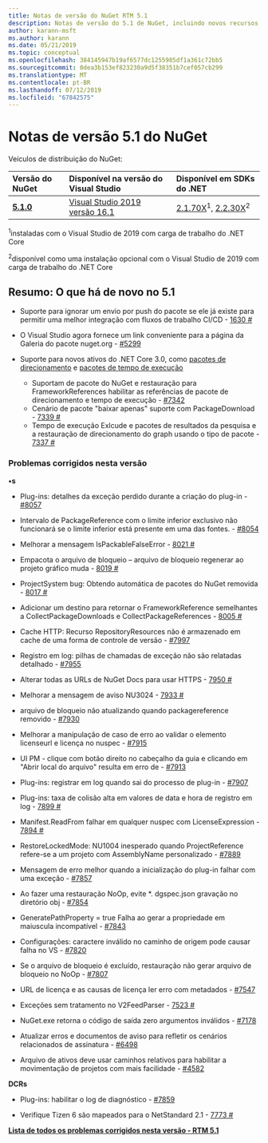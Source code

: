 ```yaml
---
title: Notas de versão do NuGet RTM 5.1
description: Notas de versão do 5.1 de NuGet, incluindo novos recursos, correções de bugs e DCRs.
author: karann-msft
ms.author: karann
ms.date: 05/21/2019
ms.topic: conceptual
ms.openlocfilehash: 384145947b19af6577dc1255985df1a361c72bb5
ms.sourcegitcommit: 0dea3b153ef823230a9d5f38351b7cef057cb299
ms.translationtype: MT
ms.contentlocale: pt-BR
ms.lasthandoff: 07/12/2019
ms.locfileid: "67842575"
---
```

# <a name="nuget-51-release-notes"></a>Notas de versão 5.1 do NuGet

Veículos de distribuição do NuGet:

| Versão do NuGet | Disponível na versão do Visual Studio| Disponível em SDKs do .NET|
|:---|:---|:---|
| [**5.1.0**](https://nuget.org/downloads) | [Visual Studio 2019 versão 16.1](https://visualstudio.microsoft.com/downloads/) | [2.1.70X](https://dotnet.microsoft.com/download/dotnet-core/2.1)<sup>1</sup>, [2.2.30X](https://dotnet.microsoft.com/download/dotnet-core/2.2)<sup>2</sup> |

<sup>1</sup>instaladas com o Visual Studio de 2019 com carga de trabalho do .NET Core 

<sup>2</sup>disponível como uma instalação opcional com o Visual Studio de 2019 com carga de trabalho do .NET Core

## <a name="summary-whats-new-in-51"></a>Resumo: O que há de novo no 5.1

* Suporte para ignorar um envio por push do pacote se ele já existe para permitir uma melhor integração com fluxos de trabalho CI/CD - [1630 #](https://github.com/NuGet/Home/issues/1630#issuecomment-483461100)

* O Visual Studio agora fornece um link conveniente para a página da Galeria do pacote nuget.org - [#5299](https://github.com/NuGet/Home/issues/5299#issuecomment-494458510)

* Suporte para novos ativos do .NET Core 3.0, como [pacotes de direcionamento](https://github.com/dotnet/cli/issues/10006) e [pacotes de tempo de execução](https://github.com/dotnet/cli/issues/10007)
  * Suportam de pacote do NuGet e restauração para FrameworkReferences habilitar as referências de pacote de direcionamento e tempo de execução - [#7342](https://github.com/NuGet/Home/issues/7342)
  * Cenário de pacote "baixar apenas" suporte com PackageDownload - [7339 #](https://github.com/NuGet/Home/issues/7339)
  * Tempo de execução Exlcude e pacotes de resultados da pesquisa e a restauração de direcionamento do graph usando o tipo de pacote - [7337 #](https://github.com/NuGet/Home/issues/7337)

### <a name="issues-fixed-in-this-release"></a>Problemas corrigidos nesta versão

**•s**

* Plug-ins: detalhes da exceção perdido durante a criação do plug-in - [#8057](https://github.com/NuGet/Home/issues/8057)

* Intervalo de PackageReference com o limite inferior exclusivo não funcionará se o limite inferior está presente em uma das fontes. - [#8054](https://github.com/NuGet/Home/issues/8054)

* Melhorar a mensagem IsPackableFalseError - [8021 #](https://github.com/NuGet/Home/issues/8021)

* Empacota o arquivo de bloqueio – arquivo de bloqueio regenerar ao projeto gráfico muda - [8019 #](https://github.com/NuGet/Home/issues/8019)

* ProjectSystem bug: Obtendo automática de pacotes do NuGet removida - [8017 #](https://github.com/NuGet/Home/issues/8017)

* Adicionar um destino para retornar o FrameworkReference semelhantes a CollectPackageDownloads e CollectPackageReferences - [8005 #](https://github.com/NuGet/Home/issues/8005)

* Cache HTTP:  Recurso RepositoryResources não é armazenado em cache de uma forma de controle de versão - [#7997](https://github.com/NuGet/Home/issues/7997)

* Registro em log: pilhas de chamadas de exceção não são relatadas detalhado - [#7955](https://github.com/NuGet/Home/issues/7955)

* Alterar todas as URLs de NuGet Docs para usar HTTPS - [7950 #](https://github.com/NuGet/Home/issues/7950)

* Melhorar a mensagem de aviso NU3024 - [7933 #](https://github.com/NuGet/Home/issues/7933)

* arquivo de bloqueio não atualizando quando packagereference removido - [#7930](https://github.com/NuGet/Home/issues/7930)

* Melhorar a manipulação de caso de erro ao validar o elemento licenseurl e licença no nuspec - [#7915](https://github.com/NuGet/Home/issues/7915)

* UI PM - clique com botão direito no cabeçalho da guia e clicando em "Abrir local do arquivo" resulta em erro de - [#7913](https://github.com/NuGet/Home/issues/7913)

* Plug-ins: registrar em log quando sai do processo de plug-in - [#7907](https://github.com/NuGet/Home/issues/7907)

* Plug-ins: taxa de colisão alta em valores de data e hora de registro em log - [7899 #](https://github.com/NuGet/Home/issues/7899)

* Manifest.ReadFrom falhar em qualquer nuspec com LicenseExpression - [7894 #](https://github.com/NuGet/Home/issues/7894)

* RestoreLockedMode: NU1004 inesperado quando ProjectReference refere-se a um projeto com AssemblyName personalizado - [#7889](https://github.com/NuGet/Home/issues/7889)

* Mensagem de erro melhor quando a inicialização do plug-in falhar com uma exceção - [#7857](https://github.com/NuGet/Home/issues/7857)

* Ao fazer uma restauração NoOp, evite *. dgspec.json gravação no diretório obj - [#7854](https://github.com/NuGet/Home/issues/7854)

* GeneratePathProperty = true Falha ao gerar a propriedade em maiuscula incompatível - [#7843](https://github.com/NuGet/Home/issues/7843)

* Configurações: caractere inválido no caminho de origem pode causar falha no VS - [#7820](https://github.com/NuGet/Home/issues/7820)

* Se o arquivo de bloqueio é excluído, restauração não gerar arquivo de bloqueio no NoOp - [#7807](https://github.com/NuGet/Home/issues/7807)

* URL de licença e as causas de licença ler erro com metadados - [#7547](https://github.com/NuGet/Home/issues/7547)

* Exceções sem tratamento no V2FeedParser - [7523 #](https://github.com/NuGet/Home/issues/7523)

* NuGet.exe retorna o código de saída zero argumentos inválidos - [#7178](https://github.com/NuGet/Home/issues/7178)

* Atualizar erros e documentos de aviso para refletir os cenários relacionados de assinatura - [#6498](https://github.com/NuGet/Home/issues/6498)

* Arquivo de ativos deve usar caminhos relativos para habilitar a movimentação de projetos com mais facilidade - [#4582](https://github.com/NuGet/Home/issues/4582)

**DCRs**

* Plug-ins: habilitar o log de diagnóstico - [#7859](https://github.com/NuGet/Home/issues/7859)

* Verifique Tizen 6 são mapeados para o NetStandard 2.1 - [7773 #](https://github.com/NuGet/Home/issues/7773)

**[Lista de todos os problemas corrigidos nesta versão - RTM 5.1](https://github.com/nuget/home/issues?q=is%3Aissue+is%3Aclosed+milestone%3A%225.1")**
